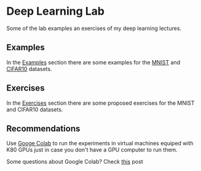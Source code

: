# Deep Learning Lab
Some of the lab examples an exercises of my deep learning lectures. 

## Examples

In the [Examples](Examples/) section there are some examples for the [MNIST](Examples/MNIST) and [CIFAR10](Examples/CIFAR) datasets.

## Exercises

In the [Exercises](Exercises/) section there are some proposed exercises for the MNIST and CIFAR10 datasets.

## Recommendations

Use [Googe Colab](https://colab.research.google.com) to run the experiments in virtual machines equiped with K80 GPUs just in case you don't have a GPU computer to run them.

Some questions about Google Colab? Check [this](https://towardsdatascience.com/fast-ai-lesson-1-on-google-colab-free-gpu-d2af89f53604) post 

